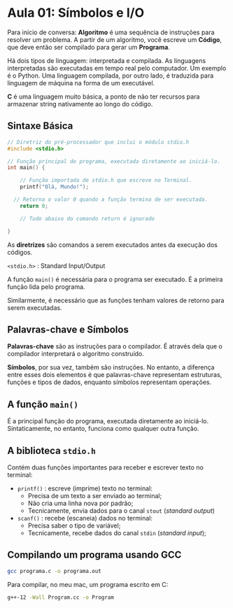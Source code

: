 # Aula 01: Símbolos e I/O

Para início de conversa: **Algoritmo** é uma sequência de instruções para resolver um problema. A partir de um algoritmo, você escreve um **Código**, que deve então ser compilado para gerar um **Programa**.

Há dois tipos de linguagem: interpretada e compilada. As linguagens interpretadas são executadas em tempo real pelo computador. Um exemplo é o Python. Uma linguagem compilada, por outro lado, é traduzida para linguagem de máquina na forma de um executável.

**C** é uma linguagem muito básica, a ponto de não ter recursos para armazenar string nativamente ao longo do código.

## Sintaxe Básica

```c
// Diretriz do pré-processador que inclui o módulo stdio.h
#include <stdio.h>

// Função principal do programa, executada diretamente ao iniciá-lo.
int main() {

	// Função importada de stdio.h que escreve no Terminal.
	printf("Olá, Mundo!");

  // Retorna o valor 0 quando a função termina de ser executada.
	return 0;

	// Tudo abaixo do comando return é ignorado

}
```

As **diretrizes** são comandos a serem executados antes da execução dos códigos.

`<stdio.h>` : Standard Input/Output

A função `main()` é necessária para o programa ser executado. É a primeira função lida pelo programa.

Similarmente, é necessário que as funções tenham valores de retorno para serem executadas.

## Palavras-chave e Símbolos

**Palavras-chave** são as instruções para o compilador. É através dela que o compilador interpretará o algoritmo construído.

**Símbolos**, por sua vez, também são instruções. No entanto, a diferença entre esses dois elementos é que palavras-chave representam estruturas, funções e tipos de dados, enquanto símbolos representam operações.

## A função `main()`

É a principal função do programa, executada diretamente ao iniciá-lo. Sintaticamente, no entanto, funciona como qualquer outra função.

## A biblioteca `stdio.h`

Contém duas funções importantes para receber e escrever texto no terminal:

- `printf()` : escreve (imprime) texto no terminal:
    - Precisa de um texto a ser enviado ao terminal;
    - Não cria uma linha nova por padrão;
    - Tecnicamente, envia dados para o canal `stout` (*standard output*)
- `scanf()` : recebe (escaneia) dados no terminal:
    - Precisa saber o tipo de variável;
    - Tecnicamente, recebe dados do canal `stdin` (*standard input*);

## Compilando um programa usando GCC

```bash
gcc programa.c -o programa.out
```

Para compilar, no meu mac, um programa escrito em C:

```bash
g++-12 -Wall Program.cc -o Program
```